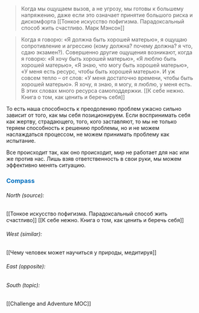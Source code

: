 > Когда мы ощущаем вызов, а не угрозу, мы готовы к большему напряжению, даже если это означает принятие большого риска и дискомфорта [[Тонкое искусство пофигизма. Парадоксальный способ жить счастливо. Марк Мэнсон]]

> Когда я говорю: «Я должна быть хорошей матерью», я ощущаю сопротивление и агрессию (кому должна? почему должна? я что, сдаю экзамен?). Совершенно другие ощущения возникают, когда я говорю: «Я хочу быть хорошей матерью», «Я люблю быть хорошей матерью», «Я знаю, что могу быть хорошей матерью», «У меня есть ресурс, чтобы быть хорошей матерью». И уж совсем тепло – от слов: «У меня достаточно времени, чтобы быть хорошей матерью». Я хочу, я знаю, я могу, я люблю, у меня есть. В этих словах много ресурса самоподдержки. [[К себе нежно. Книга о том, как ценить и беречь себя]]

То есть наша способность к преодолению проблем ужасно сильно зависит от того, как мы себя позиционируем. Если воспринимать себя как жертву, страдающего, того, кого заставляют, то мы не только теряем способность к решению проблемы, но и не можем наслаждаться процессом, не можем принимать проблему как испытание. 

Все происходит так, как оно происходит, мир не работает для нас или же против нас. Лишь взяв ответственность в свои руки, мы можем эффективно менять ситуацию. 


### <span style="color:#0070c0">Compass</span>
###### North (source):
[[Тонкое искусство пофигизма. Парадоксальный способ жить счастливо]]
[[К себе нежно. Книга о том, как ценить и беречь себя]]

###### West (similar):
[[Чему человек может научиться у природы, медитируя]]

###### East (opposite):


###### South (topic):
[[Challenge and Adventure MOC]]
